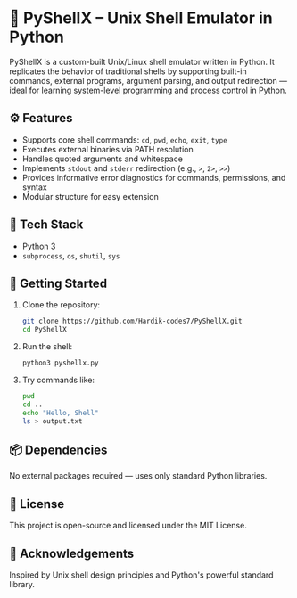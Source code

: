 # 🐚 PyShellX – Unix Shell Emulator in Python

PyShellX is a custom-built Unix/Linux shell emulator written in Python. It replicates the behavior of traditional shells by supporting built-in commands, external programs, argument parsing, and output redirection — ideal for learning system-level programming and process control in Python.

## ⚙️ Features

- Supports core shell commands: `cd`, `pwd`, `echo`, `exit`, `type`
- Executes external binaries via PATH resolution
- Handles quoted arguments and whitespace
- Implements `stdout` and `stderr` redirection (e.g., `>`, `2>`, `>>`)
- Provides informative error diagnostics for commands, permissions, and syntax
- Modular structure for easy extension

## 🧠 Tech Stack

- Python 3
- `subprocess`, `os`, `shutil`, `sys`

## 🚀 Getting Started

1. Clone the repository:
   ```bash
   git clone https://github.com/Hardik-codes7/PyShellX.git
   cd PyShellX
   ```

2. Run the shell:
   ```bash
   python3 pyshellx.py
   ```

3. Try commands like:
   ```bash
   pwd
   cd ..
   echo "Hello, Shell"
   ls > output.txt
   ```

## 📦 Dependencies

No external packages required — uses only standard Python libraries.

## 📜 License

This project is open-source and licensed under the MIT License.

## 🙌 Acknowledgements

Inspired by Unix shell design principles and Python's powerful standard library.
